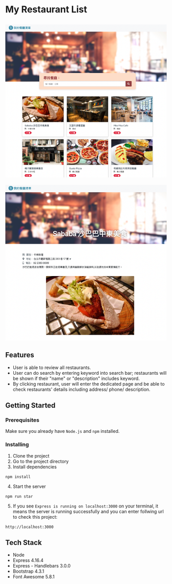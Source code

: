 # My Restaurant List
![Home Page](https://github.com/Yunya-Hsu/S2-3_W1_A1_restaurant-list/blob/main/public/img/homePage.png)
---
![Restaurant Page](https://github.com/Yunya-Hsu/S2-3_W1_A1_restaurant-list/blob/main/public/img/restaurantPage.png)



## Features
- User is able to review all restaurants.
- User can do search by entering keyword into search bar; restaurants will be shown if their "name" or "description" includes keyword.
- By clicking restaurant, user will enter the dedicated page and be able to check restaurants' details including address/ phone/ description.



## Getting Started
### Prerequisites
Make sure you already have `Node.js` and `npm` installed.

### Installing
1. Clone the project
2. Go to the project directory
3. Install dependencies
```
npm install
```
4. Start the server
```
npm run star
```
5. If you see  `Express is running on localhost:3000`  on your terminal, it means the server is running successfully and you can enter follwing url to check this project:
```
http://localhost:3000
```



## Tech Stack
- Node
- Express 4.16.4
- Express - Handlebars 3.0.0
- Bootstrap 4.3.1
- Font Awesome 5.8.1
